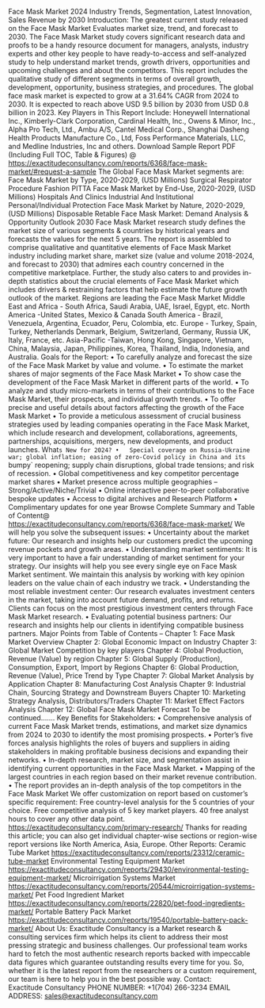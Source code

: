 Face Mask Market 2024 Industry Trends, Segmentation, Latest Innovation, Sales Revenue by 2030 
Introduction:
The greatest current  study released on the Face Mask Market Evaluates market size, trend, and forecast to 2030. The Face Mask Market study covers significant research data and proofs to be a handy resource document for managers, analysts, industry experts and other key people to have ready-to-access and self-analyzed study to help understand market trends, growth drivers, opportunities and upcoming challenges and about the competitors. This report includes the qualitative study of different segments in terms of overall growth, development, opportunity, business strategies, and procedures. 
The global face mask market is expected to grow at a 31.64% CAGR from 2024 to 2030. It is expected to reach above USD 9.5 billion by 2030 from USD 0.8 billion in 2023.
Key Players in This Report Include: 
Honeywell International Inc., Kimberly-Clark Corporation, Cardinal Health, Inc., Owens & Minor, Inc., Alpha Pro Tech, Ltd., Ambu A/S, Cantel Medical Corp., Shanghai Dasheng Health Products Manufacture Co., Ltd, Foss Performance Materials, LLC, and Medline Industries, Inc and others.
Download Sample Report PDF (Including Full TOC, Table & Figures) @ 
https://exactitudeconsultancy.com/reports/6368/face-mask-market/#request-a-sample
The Global Face Mask Market segments are:
Face Mask Market by Type, 2020-2029, (USD Millions)
Surgical
Respirator
Procedure
Fashion
PITTA
Face Mask Market by End-Use, 2020-2029, (USD Millions)
Hospitals And Clinics
Industrial And Institutional
Personal/Individual Protection
Face Mask Market by Nature, 2020-2029, (USD Millions)
Disposable
Retable
Face Mask Market: Demand Analysis & Opportunity Outlook 2030
Face Mask Market research study defines the market size of various segments & countries by historical years and forecasts the values for the next 5 years. The report is assembled to comprise qualitative and quantitative elements of Face Mask Market industry including market share, market size (value and volume 2018-2024, and forecast to 2030) that admires each country concerned in the competitive marketplace. Further, the study also caters to and provides in-depth statistics about the crucial elements of Face Mask Market which includes drivers & restraining factors that help estimate the future growth outlook of the market.
Regions are leading the Face Mask Market
Middle East and Africa - South Africa, Saudi Arabia, UAE, Israel, Egypt, etc.
North America -United States, Mexico & Canada
South America - Brazil, Venezuela, Argentina, Ecuador, Peru, Colombia, etc.
Europe - Turkey, Spain, Turkey, Netherlands Denmark, Belgium, Switzerland, Germany, Russia UK, Italy, France, etc.
Asia-Pacific -Taiwan, Hong Kong, Singapore, Vietnam, China, Malaysia, Japan, Philippines, Korea, Thailand, India, Indonesia, and Australia.
Goals for the Report:
•	To carefully analyze and forecast the size of the Face Mask Market by value and volume.
•	To estimate the market shares of major segments of the Face Mask Market 
•	To show case the development of the Face Mask Market in different parts of the world.
•	To analyze and study micro-markets in terms of their contributions to the Face Mask Market, their prospects, and individual growth trends.
•	To offer precise and useful details about factors affecting the growth of the Face Mask Market 
•	To provide a meticulous assessment of crucial business strategies used by leading companies operating in the Face Mask Market, which include research and development, collaborations, agreements, partnerships, acquisitions, mergers, new developments, and product launches.
What`s New for 2024?
•	Special coverage on Russia-Ukraine war; global inflation; easing of zero-Covid policy in China and its `bumpy` reopening; supply chain disruptions, global trade tensions; and risk of recession.
•	Global competitiveness and key competitor percentage market shares
•	Market presence across multiple geographies – Strong/Active/Niche/Trivial
•	Online interactive peer-to-peer collaborative bespoke updates
•	Access to digital archives and Research Platform
•	Complimentary updates for one year
Browse Complete Summary and Table of Content@  
https://exactitudeconsultancy.com/reports/6368/face-mask-market/
We will help you solve the subsequent issues:
•	Uncertainty about the market future: Our research and insights help our customers predict the upcoming revenue pockets and growth areas.
•	Understanding market sentiments: It is very important to have a fair understanding of market sentiment for your strategy. Our insights will help you see every single eye on Face Mask Market sentiment. We maintain this analysis by working with key opinion leaders on the value chain of each industry we track.
•	Understanding the most reliable investment center: Our research evaluates investment centers in the market, taking into account future demand, profits, and returns. Clients can focus on the most prestigious investment centers through Face Mask Market research.
•	Evaluating potential business partners: Our research and insights help our clients in identifying compatible business partners.
Major Points from Table of Contents –
Chapter 1: Face Mask Market Overview
Chapter 2: Global Economic Impact on Industry
Chapter 3: Global Market Competition by key players
Chapter 4: Global Production, Revenue (Value) by region
Chapter 5: Global Supply (Production), Consumption, Export, Import by Regions
Chapter 6: Global Production, Revenue (Value), Price Trend by Type
Chapter 7: Global Market Analysis by Application
Chapter 8: Manufacturing Cost Analysis
Chapter 9: Industrial Chain, Sourcing Strategy and Downstream Buyers
Chapter 10: Marketing Strategy Analysis, Distributors/Traders
Chapter 11: Market Effect Factors Analysis
Chapter 12: Global Face Mask Market Forecast
To be continued…….
Key Benefits for Stakeholders:
•	Comprehensive analysis of current Face Mask Market trends, estimations, and market size dynamics from 2024 to 2030 to identify the most promising prospects.
•	Porter’s five forces analysis highlights the roles of buyers and suppliers in aiding stakeholders in making profitable business decisions and expanding their networks.
•	In-depth research, market size, and segmentation assist in identifying current opportunities in the Face Mask Market.
•	Mapping of the largest countries in each region based on their market revenue contribution.
•	The report provides an in-depth analysis of the top competitors in the Face Mask Market
We offer customization on report based on customer’s specific requirement:
Free country-level analysis for the 5 countries of your choice.
Free competitive analysis of 5 key market players.
40 free analyst hours to cover any other data point.
https://exactitudeconsultancy.com/primary-research/
Thanks for reading this article; you can also get individual chapter-wise sections or region-wise report versions like North America, Asia, Europe.
Other Reports:
Ceramic Tube Market
https://exactitudeconsultancy.com/reports/23312/ceramic-tube-market
Environmental Testing Equipment Market
https://exactitudeconsultancy.com/reports/29430/environmental-testing-equipment-market/
Microirrigation Systems Market
https://exactitudeconsultancy.com/reports/20544/microirrigation-systems-market/
Pet Food Ingredient Market
https://exactitudeconsultancy.com/reports/22820/pet-food-ingredients-market/
Portable Battery Pack Market
https://exactitudeconsultancy.com/reports/19540/portable-battery-pack-market/
About Us:
Exactitude Consultancy is a Market research & consulting services firm which helps its client to address their most pressing strategic and business challenges. Our professional team works hard to fetch the most authentic research reports backed with impeccable data figures which guarantee outstanding results every time for you. So, whether it is the latest report from the researchers or a custom requirement, our team is here to help you in the best possible way.
Contact:  
Exactitude Consultancy
PHONE NUMBER: +1(704) 266-3234
EMAIL ADDRESS: sales@exactitudeconsultancy.com
